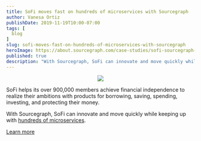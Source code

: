 ```yaml
---
title: SoFi moves fast on hundreds of microservices with Sourcegraph
author: Vanesa Ortiz
publishDate: 2019-11-19T10:00-07:00
tags: [
  blog
]
slug: sofi-moves-fast-on-hundreds-of-microservices-with-sourcegraph
heroImage: https://about.sourcegraph.com/case-studies/sofi-sourcegraph-case-study.png
published: true
description: "With Sourcegraph, SoFi can innovate and move quickly while keeping up with hundreds of microservices."
---
```


<p style="text-align: center">
  <img src="/case-studies/sofi-sourcegraph-case-study-og-embed.png" />
</p>

SoFi helps its over 900,000 members achieve financial independence to realize their ambitions with products for borrowing, saving, spending, investing, and protecting their money. 

With Sourcegraph, SoFi can innovate and move quickly while keeping up with [hundreds of microservices](/case-studies/sofi-moves-fast-on-hundreds-of-microservices).

<a href="/case-studies/sofi-moves-fast-on-hundreds-of-microservices" class="btn btn-primary mt-4">Learn more</a>
